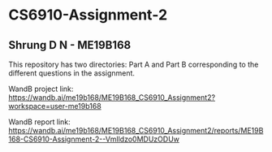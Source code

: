 # CS6910-Assignment-2

## Shrung D N - ME19B168

This repository has two directories: Part A and Part B corresponding to the different questions in the assignment.

WandB project link: https://wandb.ai/me19b168/ME19B168_CS6910_Assignment2?workspace=user-me19b168

WandB report link: https://wandb.ai/me19b168/ME19B168_CS6910_Assignment2/reports/ME19B168-CS6910-Assignment-2--Vmlldzo0MDUzODUw